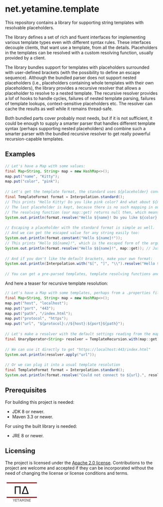 # net.yetamine.template #

This repository contains a library for supporting string templates with resolvable placeholders.

The library defines a set of rich and fluent interfaces for implementing various template types even with different syntax rules. These interfaces decouple clients, that want use a template, from all the details. Placeholders in the templates can be resolved with a custom resolving function, usually provided by a client.

The library bundles support for templates with placeholders surrounded with user-defined brackets (with the possibility to define an escape sequence). Although the bundled parser does not support nested placeholders (i.e., placeholders containing whole templates with their own placeholders), the library provides a recursive resolver that allows a placeholder to resolve to a nested template. The recursive resolver provides a lof of hooks to handle cycles, failures of nested template parsing, failures of template lookups, context-sensitive placeholders etc. The resolver can cache the results as well while it remains thread-safe.

Both bundled parts cover probably most needs, but if it is not sufficient, it could be enough to supply a smarter parser that handles different template syntax (perhaps supporting nested placeholders) and combine such a smarter parser with the bundled recursive resolver to get really powerful recursion-capable templates.


## Examples ##

```java
// Let's have a Map with some values:
final Map<String, String> map = new HashMap<>();
map.put("name", "Kitty");
map.put("color", "pink");

// Let's get the template format, the standard uses ${placeholder} convention
final TemplateFormat format = Interpolation.standard();
// This prints "Hello Kitty! Do you like pink color? And what about ${meal}?"
// The last placeholder is kept, because there is no such mapping in our map for "meal".
// The resolving function (our map::get) returns null then, which means "keep the placeholder".
System.out.println(format.resolve("Hello ${name}! Do you like ${color} color? And what about ${meal}?", map::get));

// Escaping a placeholder with the standard format is simple as well.
// And we can get the escaped value for any string easily too:
System.out.println(format.constant("Hello ${name}!"));
// This prints "Hello $${name}!", which is the escaped form of the argument and remains constant:
System.out.println(format.resolve("Hello $${name}!", map::get)); // Just "Hello ${name}!"

// And if you don't like the default brackets, make your own format:
System.out.println(Interpolation.with("$[", "]", "\\").resolve("Hello $[name]! No \\$[color]!", map::get));

// You can get a pre-parsed templates, template resolving functions and more! 
```

And here a teaser for recursive template resolution:

```java
// Let's have a Map with some templates, perhaps from a .properties file
final Map<String, String> map = new HashMap<>();
map.put("host", "localhost");
map.put("port", "443");
map.put("path", "/index.html");
map.put("protocol", "https");
map.put("url", "${protocol}://${host}:${port}${path}");

// Let's make a resolver with the default settings reading from the map
final UnaryOperator<String> resolver = TemplateRecursion.with(map::get).build();

// We can use it directly to get "https://localhost:443/index.html"
System.out.println(resolver.apply("url"));

// Or we can plug it into a usual template resolution
final TemplateFormat format = Interpolation.standard();
System.out.println(format.resolve("Could not connect to ${url}.", resolver));
```


## Prerequisites ##

For building this project is needed:

* JDK 8 or newer.
* Maven 3.3 or newer.

For using the built library is needed:

* JRE 8 or newer.


## Licensing ##

The project is licensed under the [Apache 2.0 license](http://www.apache.org/licenses/LICENSE-2.0). Contributions to the project are welcome and accepted if they can be incorporated without the need of changing the license or license conditions and terms.


[![Yetamine logo](https://github.com/pdolezal/net.yetamine/raw/master/about/Yetamine_small.png "Our logo")](https://github.com/pdolezal/net.yetamine/blob/master/about/Yetamine_large.png)
